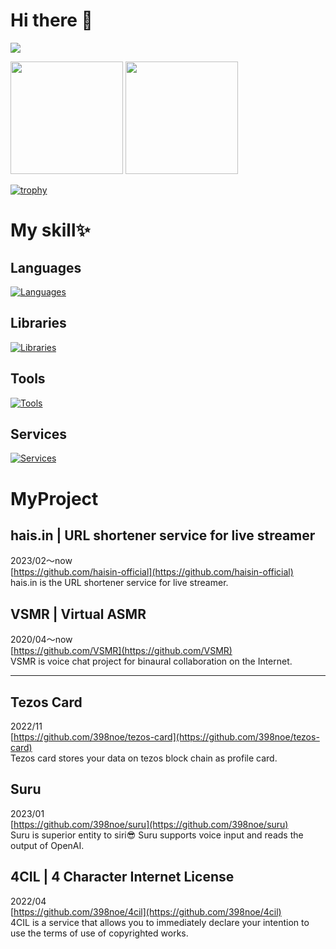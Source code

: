 # Hi there 👋
![](http://github-profile-summary-cards.vercel.app/api/cards/profile-details?username=398noe&theme=github_dark)

<div>
  <img height="180px" src="https://github-readme-stats.vercel.app/api/top-langs/?username=398noe&layout=compact&count_private=true&show_icons=true&theme=transparent"/>
  <img height="180px" src="https://github-readme-stats.vercel.app/api?username=398noe&count_private=true&show_icons=true&show_icons=true&rank_icon=github&theme=transparent"/>
</div>

[![trophy](https://github-profile-trophy.vercel.app/?username=398noe&rank=-C,-B&theme=discord&no-bg=true&margin-w=15)](https://github.com/ryo-ma/github-profile-trophy)

# My skill✨
## Languages
[![Languages](https://skillicons.dev/icons?i=bash,html,css,js,ts,graphql,py,go,r,php,c,java,processing)](https://github.com/398noe)
## Libraries
[![Libraries](https://skillicons.dev/icons?i=react,nextjs,gatsby,vue,nuxtjs,tailwind,prisma,laravel)](https://github.com/398noe)
## Tools
[![Tools](https://skillicons.dev/icons?i=docker,postgres,redis,figma,xd)](https://github.com/398noe)
## Services
[![Services](https://skillicons.dev/icons?i=github,gitlab,cloudflare,workers,postman)](https://github.com/398noe)




# MyProject
## hais.in | URL shortener service for live streamer
2023/02〜now  
[https://github.com/haisin-official](https://github.com/haisin-official)  
hais.in is the URL shortener service for live streamer.

## VSMR | Virtual ASMR  
2020/04〜now  
[https://github.com/VSMR](https://github.com/VSMR)  
VSMR is voice chat project for binaural collaboration on the Internet.

---

## Tezos Card
2022/11  
[https://github.com/398noe/tezos-card](https://github.com/398noe/tezos-card)  
Tezos card stores your data on tezos block chain as profile card.

## Suru
2023/01  
[https://github.com/398noe/suru](https://github.com/398noe/suru)  
Suru is superior entity to siri😎 Suru supports voice input and reads the output of OpenAI.

## 4CIL | 4 Character Internet License
2022/04  
[https://github.com/398noe/4cil](https://github.com/398noe/4cil)  
4CIL is a service that allows you to immediately declare your intention to use the terms of use of copyrighted works.

<!--
**398noe/398noe** is a ✨ _special_ ✨ repository because its `README.md` (this file) appears on your GitHub profile.

Here are some ideas to get you started:

- 🔭 I’m currently working on ...
- 🌱 I’m currently learning ...
- 👯 I’m looking to collaborate on ...
- 🤔 I’m looking for help with ...
- 💬 Ask me about ...
- 📫 How to reach me: ...
- 😄 Pronouns: ...
- ⚡ Fun fact: ...
-->
